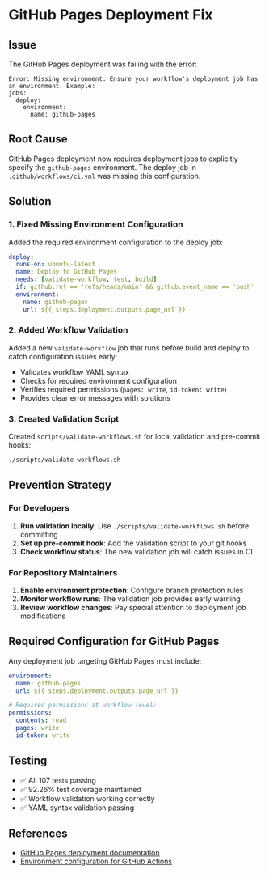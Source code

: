 # GitHub Pages Deployment Fix

## Issue
The GitHub Pages deployment was failing with the error:
```
Error: Missing environment. Ensure your workflow's deployment job has an environment. Example:
jobs:
  deploy:
    environment:
      name: github-pages
```

## Root Cause
GitHub Pages deployment now requires deployment jobs to explicitly specify the `github-pages` environment. The deploy job in `.github/workflows/ci.yml` was missing this configuration.

## Solution

### 1. Fixed Missing Environment Configuration
Added the required environment configuration to the deploy job:

```yaml
deploy:
  runs-on: ubuntu-latest
  name: Deploy to GitHub Pages
  needs: [validate-workflow, test, build]
  if: github.ref == 'refs/heads/main' && github.event_name == 'push'
  environment:
    name: github-pages
    url: ${{ steps.deployment.outputs.page_url }}
```

### 2. Added Workflow Validation
Added a new `validate-workflow` job that runs before build and deploy to catch configuration issues early:

- Validates workflow YAML syntax
- Checks for required environment configuration  
- Verifies required permissions (`pages: write`, `id-token: write`)
- Provides clear error messages with solutions

### 3. Created Validation Script
Created `scripts/validate-workflows.sh` for local validation and pre-commit hooks:

```bash
./scripts/validate-workflows.sh
```

## Prevention Strategy

### For Developers
1. **Run validation locally**: Use `./scripts/validate-workflows.sh` before committing
2. **Set up pre-commit hook**: Add the validation script to your git hooks
3. **Check workflow status**: The new validation job will catch issues in CI

### For Repository Maintainers
1. **Enable environment protection**: Configure branch protection rules
2. **Monitor workflow runs**: The validation job provides early warning
3. **Review workflow changes**: Pay special attention to deployment job modifications

## Required Configuration for GitHub Pages

Any deployment job targeting GitHub Pages must include:

```yaml
environment:
  name: github-pages
  url: ${{ steps.deployment.outputs.page_url }}

# Required permissions at workflow level:
permissions:
  contents: read
  pages: write
  id-token: write
```

## Testing
- ✅ All 107 tests passing
- ✅ 92.26% test coverage maintained
- ✅ Workflow validation working correctly
- ✅ YAML syntax validation passing

## References
- [GitHub Pages deployment documentation](https://docs.github.com/en/pages/getting-started-with-github-pages/configuring-a-publishing-source-for-your-github-pages-site#publishing-with-a-custom-github-actions-workflow)
- [Environment configuration for GitHub Actions](https://docs.github.com/en/actions/deployment/targeting-different-environments/using-environments-for-deployment)